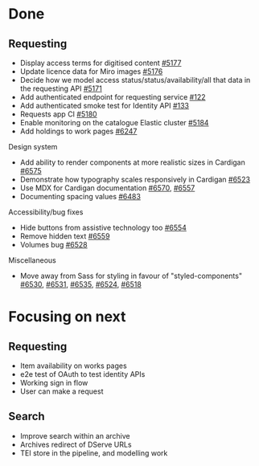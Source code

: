 # Done

## Requesting
-	Display access terms for digitised content [#5177](https://github.com/wellcomecollection/platform/issues/5177)
-	Update licence data for Miro images [#5176](https://github.com/wellcomecollection/platform/issues/5176)
-	Decide how we model access status/status/availability/all that data in the requesting API [#5171](https://github.com/wellcomecollection/platform/issues/5171)
-	Add authenticated endpoint for requesting service [#122](https://github.com/wellcomecollection/identity/issues/122)
-	Add authenticated smoke test for Identity API [#133](https://github.com/wellcomecollection/identity/issues/133)
-	Requests app CI [#5180](https://github.com/wellcomecollection/platform/issues/5180)
-	Enable monitoring on the catalogue Elastic cluster [#5184](https://github.com/wellcomecollection/platform/issues/5184)
-	Add holdings to work pages [#6247](https://github.com/wellcomecollection/wellcomecollection.org/issues/6247)

Design system
-	Add ability to render components at more realistic sizes in Cardigan [#6575](https://github.com/wellcomecollection/wellcomecollection.org/pull/6575)
-	Demonstrate how typography scales responsively in Cardigan [#6523](https://github.com/wellcomecollection/wellcomecollection.org/pull/6523)
-	Use MDX for Cardigan documentation [#6570](https://github.com/wellcomecollection/wellcomecollection.org/pull/6570), [#6557](https://github.com/wellcomecollection/wellcomecollection.org/pull/6557)
-	Documenting spacing values [#6483](https://github.com/wellcomecollection/wellcomecollection.org/issues/6483)

Accessibility/bug fixes
-	Hide buttons from assistive technology too [#6554](https://github.com/wellcomecollection/wellcomecollection.org/issues/6554)
-	Remove hidden text [#6559](https://github.com/wellcomecollection/wellcomecollection.org/issues/6559)
-	Volumes bug [#6528](https://github.com/wellcomecollection/wellcomecollection.org/pull/6528)

Miscellaneous
-	Move away from Sass for styling in favour of "styled-components" [#6530](https://github.com/wellcomecollection/wellcomecollection.org/pull/6530), [#6531](https://github.com/wellcomecollection/wellcomecollection.org/pull/6531), [#6535](https://github.com/wellcomecollection/wellcomecollection.org/pull/6535), [#6524](https://github.com/wellcomecollection/wellcomecollection.org/pull/6524), [#6518](https://github.com/wellcomecollection/wellcomecollection.org/pull/6518)

# Focusing on next
## Requesting
-	Item availability on works pages
-	e2e test of OAuth to test identity APIs
-	Working sign in flow
-	User can make a request

## Search
-	Improve search within an archive
-	Archives redirect of DServe URLs
-	TEI store in the pipeline, and modelling work
